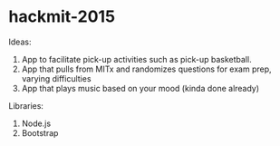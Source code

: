 # hackmit-2015

Ideas: 
1. App to facilitate pick-up activities such as pick-up basketball.
2. App that pulls from MITx and randomizes questions for exam prep, varying difficulties
3. App that plays music based on your mood (kinda done already)

Libraries:
1. Node.js
2. Bootstrap
